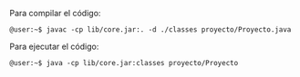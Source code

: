 Para compilar el código:
```console
@user:~$ javac -cp lib/core.jar:. -d ./classes proyecto/Proyecto.java
```

Para ejecutar el código:
```console
@user:~$ java -cp lib/core.jar:classes proyecto/Proyecto
```
